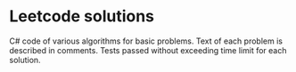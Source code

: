 # Leetcode solutions

C# code of various algorithms for basic problems. 
Text of each problem is described in comments. Tests passed without exceeding time limit for each solution.